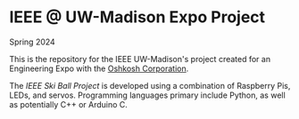 # IEEE @ UW-Madison Expo Project
Spring 2024

This is the repository for the IEEE UW-Madison's project created for an Engineering Expo with the [Oshkosh Corporation](https://www.oshkoshcorp.com).

The *IEEE Ski Ball Project* is developed using a combination of Raspberry Pis, LEDs, and servos.
Programming languages primary include Python, as well as potentially C++ or Arduino C.
